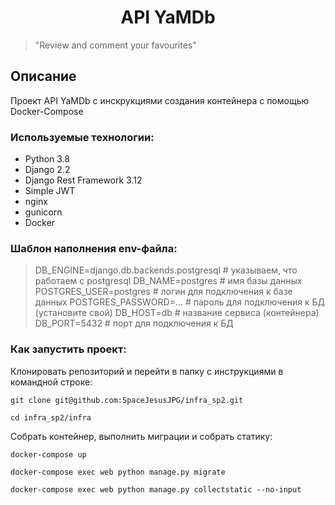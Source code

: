 ## <h1 align="center"> API YaMDb </h1>
>"Review and comment your favourites" 



## Описание
Проект API YaMDb с инскрукциями создания контейнера с помощью Docker-Compose

### Используемые технологии:

* Python 3.8
* Django 2.2
* Django Rest Framework 3.12
* Simple JWT
* nginx
* gunicorn
* Docker


### Шаблон наполнения env-файла:
> DB_ENGINE=django.db.backends.postgresql # указываем, что работаем с postgresql
> DB_NAME=postgres # имя базы данных
> POSTGRES_USER=postgres # логин для подключения к базе данных
> POSTGRES_PASSWORD=... # пароль для подключения к БД (установите свой)
> DB_HOST=db # название сервиса (контейнера)
> DB_PORT=5432 # порт для подключения к БД 

### Как запустить проект:
Клонировать репозиторий и перейти в папку с инструкциями в командной строке:

```
git clone git@github.com:SpaceJesusJPG/infra_sp2.git
```

```
cd infra_sp2/infra
```

Собрать контейнер, выполнить миграции и собрать статику:

```
docker-compose up
```

```
docker-compose exec web python manage.py migrate
```

```
docker-compose exec web python manage.py collectstatic --no-input
```